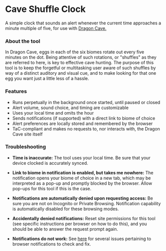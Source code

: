 # Cave Shuffle Clock
A simple clock that sounds an alert whenever the current time approaches a minute multiple of five, for use with [Dragon Cave.](https://dragcave.net)

### About the tool
In Dragon Cave, eggs in each of the six biomes rotate out every five minutes on the dot. Being attentive of such rotations, or "shuffles" as they are referred to here, is key to effective cave hunting. The purpose of this tool is to keep the forgetful or multitasking user aware of such shuffles by way of a distinct auditory and visual cue, and to make looking for that one egg you want just a little less of a hassle.

### Features
* Runs perpetually in the background once started, until paused or closed
* Alert volume, sound choice, and timing are customizable
* Uses your local time and omits the hour
* Sends notifications (if supported) with a direct link to biome of choice
* Alert preferences are locally stored and remembered by the browser
* TaC-compliant and makes no requests to, nor interacts with, the Dragon Cave site itself

### Troubleshooting

* __Time is inaccurate:__ The tool uses your local time. Be sure that your device clocked is accurately synced.

* __Link to biome in notification is enabled, but takes me nowhere:__ The notification opens your biome of choice in a new tab, which may be interpreted as a pop-up and promptly blocked by the browser. Allow pop-ups for this tool if this is the case.

* __Notifications are automatically denied upon requesting access:__ Be sure you are not on Incognito or Private Browsing. Notification capability is automatically disabled for these browsing modes.

* __Accidentally denied notifications:__ Reset site permissions for this tool (see specific instructions per browser on how to do this), and you should be able to answer the request prompt again.

* __Notifications do not work:__ See [here](https://frizbit.com/blog/troubleshooting-web-push-notifications-why-im-i-not-getting-notifications/) for several issues pertaining to browser notifications to check and fix.
